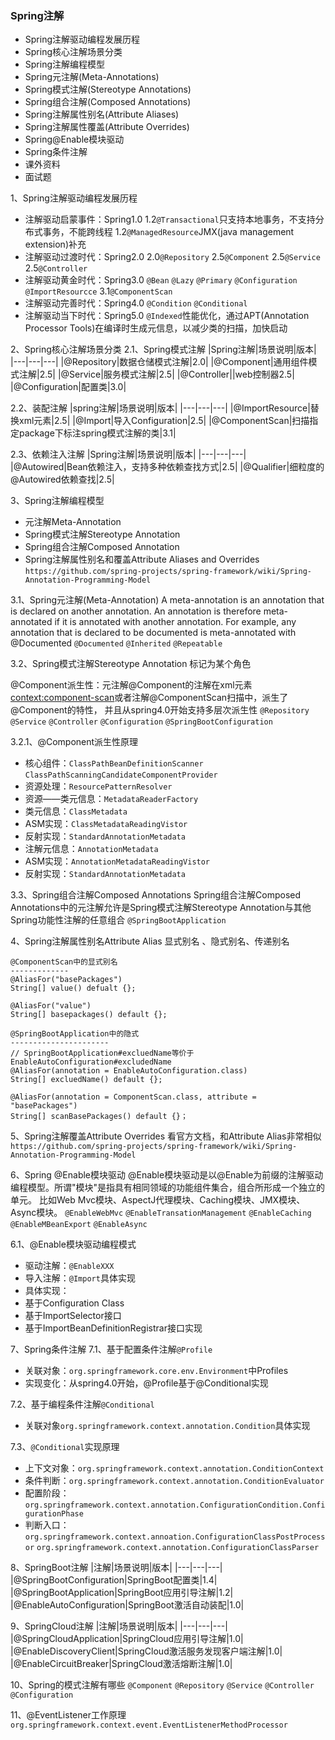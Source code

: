 ### Spring注解
- Spring注解驱动编程发展历程
- Spring核心注解场景分类
- Spring注解编程模型
- Spring元注解(Meta-Annotations)
- Spring模式注解(Stereotype Annotations)
- Spring组合注解(Composed Annotations)
- Spring注解属性别名(Attribute Aliases)
- Spring注解属性覆盖(Attribute Overrides)
- Spring@Enable模块驱动
- Spring条件注解
- 课外资料
- 面试题

1、Spring注解驱动编程发展历程
- 注解驱动启蒙事件：Spring1.0
  1.2`@Transactional`只支持本地事务，不支持分布式事务，不能跨线程
  1.2`@ManagedResource`JMX(java management extension)补充
- 注解驱动过渡时代：Spring2.0
  2.0`@Repository`
  2.5`@Component`
  2.5`@Service`
  2.5`@Controller`
- 注解驱动黄金时代：Spring3.0
  `@Bean`
  `@Lazy`
  `@Primary`
  `@Configuration`
  `@ImportResourcce`
  3.1`@ComponentScan`
- 注解驱动完善时代：Spring4.0
  `@Condition`
  `@Conditional`
- 注解驱动当下时代：Spring5.0
  `@Indexed`性能优化，通过APT(Annotation Processor Tools)在编译时生成元信息，以减少类的扫描，加快启动
  
2、Spring核心注解场景分类
2.1、Spring模式注解
|Spring注解|场景说明|版本|
|---|---|---|
|@Repository|数据仓储模式注解|2.0|
|@Component|通用组件模式注解|2.5|
|@Service|服务模式注解|2.5|
|@Controller||web控制器2.5|
|@Configuration|配置类|3.0|

2.2、装配注解
|spring注解|场景说明|版本|
|---|---|---|
|@ImportResource|替换xml元素<import>|2.5|
|@Import|导入Configuration|2.5|
|@ComponentScan|扫描指定package下标注spring模式注解的类|3.1|

2.3、依赖注入注解
|Spring注解|场景说明|版本|
|---|---|---|
|@Autowired|Bean依赖注入，支持多种依赖查找方式|2.5|
|@Qualifier|细粒度的@Autowired依赖查找|2.5|

3、Spring注解编程模型
- 元注解Meta-Annotation
- Spring模式注解Stereotype Annotation
- Spring组合注解Composed Annotation
- Spring注解属性别名和覆盖Attribute Aliases and Overrides
`https://github.com/spring-projects/spring-framework/wiki/Spring-Annotation-Programming-Model`
  
3.1、Spring元注解(Meta-Annotation)
A meta-annotation is an annotation that is declared on another annotation. An annotation is therefore meta-annotated if it is
annotated with another annotation. For example, any annotation that is declared to be documented is meta-annotated with @Documented
`@Documented` `@Inherited` `@Repeatable`


3.2、Spring模式注解Stereotype Annotation
标记为某个角色

@Component派生性：元注解@Component的注解在xml元素<context:component-scan>或者注解@ComponentScan扫描中，派生了@Component的特性，
并且从spring4.0开始支持多层次派生性
`@Repository` `@Service` `@Controller` `@Configuration` `@SpringBootConfiguration`

3.2.1、@Component派生性原理
- 核心组件：`ClassPathBeanDefinitionScanner` `ClassPathScanningCandidateComponentProvider`
- 资源处理：`ResourcePatternResolver`
- 资源——类元信息：`MetadataReaderFactory`
- 类元信息：`ClassMetadata`
 - ASM实现：`ClassMetadataReadingVistor`
 - 反射实现：`StandardAnnotationMetadata`
- 注解元信息：`AnnotationMetadata`
 - ASM实现：`AnnotationMetadataReadingVistor`
 - 反射实现：`StandardAnnotationMetadata`

3.3、Spring组合注解Composed Annotations
Spring组合注解Composed Annotations中的元注解允许是Spring模式注解Stereotype Annotation与其他Spring功能性注解的任意组合
`@SpringBootApplication`

4、Spring注解属性别名Attribute Alias
显式别名 、隐式别名、传递别名
```
@ComponentScan中的显式别名
-------------
@AliasFor("basePackages")
String[] value() defualt {};

@AliasFor("value")
String[] basepackages() default {};
```

```
@SpringBootApplication中的隐式
----------------------
// SpringBootApplication#excluedName等价于EnableAutoConfiguration#excludedName
@AliasFor(annotation = EnableAutoConfiguration.class)
String[] excluedName() default {};

@AliasFor(annotation = ComponentScan.class, attribute = "basePackages")
String[] scanBasePackages() default {}；
```

5、Spring注解覆盖Attribute Overrides
看官方文档，和Attribute Alias非常相似
`https://github.com/spring-projects/spring-framework/wiki/Spring-Annotation-Programming-Model`

6、Spring @Enable模块驱动
@Enable模块驱动是以@Enable为前缀的注解驱动编程模型。所谓"模块"是指具有相同领域的功能组件集合，组合所形成一个独立的单元。
比如Web Mvc模块、AspectJ代理模块、Caching模块、JMX模块、Async模块。
`@EnableWebMvc`
`@EnableTransationManagement`
`@EnableCaching`
`@EnableMBeanExport`
`@EnableAsync`

6.1、@Enable模块驱动编程模式
- 驱动注解：`@EnableXXX`
- 导入注解：`@Import`具体实现
- 具体实现：
 - 基于Configuration Class
 - 基于ImportSelector接口
 - 基于ImportBeanDefinitionRegistrar接口实现

7、Spring条件注解
7.1、基于配置条件注解`@Profile`
- 关联对象：`org.springframework.core.env.Environment`中Profiles
- 实现变化：从spring4.0开始，@Profile基于@Conditional实现

7.2、基于编程条件注解`@Conditional`
- 关联对象`org.springframework.context.annotation.Condition`具体实现

7.3、`@Conditional`实现原理
- 上下文对象：`org.springframework.context.annotation.ConditionContext`
- 条件判断：`org.springframework.context.annotation.ConditionEvaluator`
- 配置阶段：`org.springframework.context.annotation.ConfigurationCondition.ConfigurationPhase`
- 判断入口：`org.springframework.context.annoation.ConfigurationClassPostProcessor`
`org.springframework.context.annotation.ConfigurationClassParser`
  
8、SpringBoot注解
|注解|场景说明|版本|
|---|---|---|
|@SpringBootConfiguration|SpringBoot配置类|1.4|
|@SpringBootApplication|SpringBoot应用引导注解|1.2|
|@EnableAutoConfiguration|SpringBoot激活自动装配|1.0|

9、SpringCloud注解
|注解|场景说明|版本|
|---|---|---|
|@SpringCloudApplication|SpringCloud应用引导注解|1.0|
|@EnableDiscoveryClient|SpringCloud激活服务发现客户端注解|1.0|
|@EnableCircuitBreaker|SpringCloud激活熔断注解|1.0|

10、Spring的模式注解有哪些
`@Component` `@Repository` `@Service` `@Controller` `@Configuration`

11、@EventListener工作原理
`org.springframework.context.event.EventListenerMethodProcessor`
